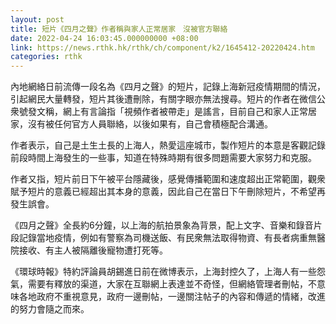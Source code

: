 ```yaml
---
layout: post
title: 短片《四月之聲》作者稱與家人正常居家　沒被官方聯絡
date: 2022-04-24 16:03:45.000000000 +08:00
link: https://news.rthk.hk/rthk/ch/component/k2/1645412-20220424.htm
categories: rthk
---
```


內地網絡日前流傳一段名為《四月之聲》的短片，記錄上海新冠疫情期間的情況，引起網民大量轉發，短片其後遭刪除，有關字眼亦無法搜尋。短片的作者在微信公衆號發文稱，網上有言論指「視頻作者被帶走」是謠言，目前自己和家人正常居家，沒有被任何官方人員聯絡，以後如果有，自己會積極配合溝通。

作者表示，自己是土生土長的上海人，熱愛這座城市，製作短片的本意是客觀記錄前段時間上海發生的一些事，知道在特殊時期有很多問題需要大家努力和克服。

作者又指，短片前日下午被平台隱藏後，感覺傳播範圍和速度超出正常範圍，觀衆賦予短片的意義已經超出其本身的意義，因此自己在當日下午刪除短片，不希望再發生誤會。

《四月之聲》全長約6分鐘，以上海的航拍景象為背景，配上文字、音樂和錄音片段記錄當地疫情，例如有警察為司機送飯、有民衆無法取得物資、有長者病重無醫院接收、有主人被隔離後寵物遭打死等。

《環球時報》特約評論員胡錫進日前在微博表示，上海封控久了，上海人有一些怨氣，需要有釋放的渠道，大家在互聯網上表達並不奇怪，但網絡管理者刪帖，不意味各地政府不重視意見，政府一邊刪帖，一邊關注帖子的內容和傳遞的情緒，改進的努力會隨之而來。
